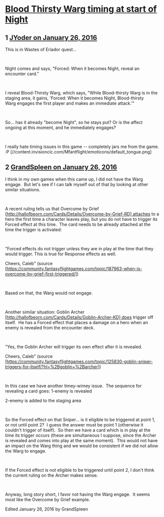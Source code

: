 # [Blood Thirsty Warg timing at start of Night](https://community.fantasyflightgames.com/topic/200358-blood-thirsty-warg-timing-at-start-of-night/)

## 1 [JYoder on January 26, 2016](https://community.fantasyflightgames.com/topic/200358-blood-thirsty-warg-timing-at-start-of-night/?do=findComment&comment=2012832)

This is in Wastes of Eriador quest...

 

Night comes and says, "Forced: When it becomes Night, reveal an encounter card."

 

I reveal Blood-Thirsty Warg, which says, "While Blood-thirsty Warg is in the staging area, it gains, 'Forced: When it becomes Night, Blood-thirsty Warg engages the first player and makes an immediate attack.'"

 

So... has it already "become Night", so he stays put? Or is the affect ongoing at this moment, and he immediately engages?

 

I really hate timing issues in this game -- completely jars me from the game. :P [//content.invisioncic.com/Mfantflight/emoticons/default_tongue.png]

## 2 [GrandSpleen on January 26, 2016](https://community.fantasyflightgames.com/topic/200358-blood-thirsty-warg-timing-at-start-of-night/?do=findComment&comment=2012916)

I think in my own games when this came up, I did not have the Warg engage.  But let's see if I can talk myself out of that by looking at other similar situations.

 

A recent ruling tells us that Overcome by Grief [http://hallofbeorn.com/Cards/Details/Overcome-by-Grief-RD] attaches to a hero the first time a character leaves play, but you do not have to trigger its Forced effect at this time.  The card needs to be already attached at the time the trigger is activated:

 

"Forced effects do not trigger unless they are in play at the time that they would trigger. This is true for Response effects as well.

Cheers,
Caleb" (source [https://community.fantasyflightgames.com/topic/187963-when-is-overcome-by-grief-first-triggered/])

 

Based on that, the Warg would not engage.

 

Another similar situation: Goblin Archer [http://hallofbeorn.com/Cards/Details/Goblin-Archer-KD] does trigger off itself.  He has a Forced effect that places a damage on a hero when an enemy is revealed from the encounter deck.

 

"Yes, the Goblin Archer will trigger its own effect after it is revealed.

Cheers,
Caleb" (source [https://community.fantasyflightgames.com/topic/125830-goblin-sniper-triggers-for-itself/?hl=%2Bgoblin+%2Barcher])

 

In this case we have another timey-wimey issue.  The sequence for revealing a card goes:
1-enemy is revealed

2-enemy is added to the staging area

 

So the Forced effect on that Sniper... is it eligible to be triggered at point 1, or not until point 2?  I guess the answer must be point 1 (otherwise it couldn't trigger of itself).  So then we have a card which is in play at the time its trigger occurs (these are simultaneous I suppose, since the Archer is revealed and comes into play at the same moment).  This would not have an impact on the Warg thing and we would be consistent if we did not allow the Warg to engage.

 

If the Forced effect is not eligible to be triggered until point 2, I don't think the current ruling on the Archer makes sense.  

 

Anyway, long story short, I favor not having the Warg engage.  It seems most like the Overcome by Grief example.

Edited January 26, 2016 by GrandSpleen

